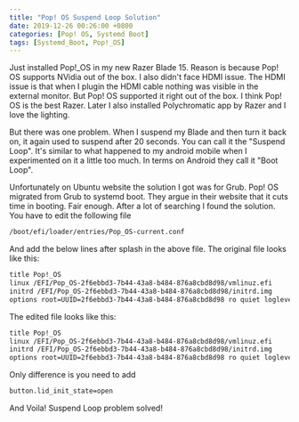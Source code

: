 ```yaml
---
title: "Pop! OS Suspend Loop Solution"
date: 2019-12-26 00:26:00 +0800
categories: [Pop! OS, Systemd Boot]
tags: [Systemd_Boot, Pop!_OS]
---
```

Just installed Pop!_OS in my new Razer Blade 15. Reason is because Pop! OS  supports NVidia
out of the box. I also didn't face HDMI issue. The HDMI issue is that when I plugin the HDMI cable
nothing was visible in the external monitor. But Pop! OS supported it right out of the box. I think
Pop! OS is the best Razer. Later I also installed Polychromatic app by Razer and I love the lighting.


But there was one problem. When I suspend my Blade and then turn it back on, it again used to suspend after
20 seconds. You can call it the "Suspend Loop". It's similar to what happened to my android mobile when I experimented on it a little too much. In terms on Android they call it "Boot Loop".

Unfortunately on Ubuntu website the solution I got was for Grub. Pop! OS migrated from Grub to systemd boot. They argue in their website that it cuts time in booting. Fair enough. After a lot of searching
I found the solution. You have to edit the following file

```bash
/boot/efi/loader/entries/Pop_OS-current.conf
```

And add the below lines after splash in the above file. The original file looks like this:
```bash
title Pop!_OS
linux /EFI/Pop_OS-2f6ebbd3-7b44-43a8-b484-876a8cbd8d98/vmlinuz.efi
initrd /EFI/Pop_OS-2f6ebbd3-7b44-43a8-b484-876a8cbd8d98/initrd.img
options root=UUID=2f6ebbd3-7b44-43a8-b484-876a8cbd8d98 ro quiet loglevel=0 systemd.show_status=false splash
```
The edited file looks like this:

```bash
title Pop!_OS
linux /EFI/Pop_OS-2f6ebbd3-7b44-43a8-b484-876a8cbd8d98/vmlinuz.efi
initrd /EFI/Pop_OS-2f6ebbd3-7b44-43a8-b484-876a8cbd8d98/initrd.img
options root=UUID=2f6ebbd3-7b44-43a8-b484-876a8cbd8d98 ro quiet loglevel=0 systemd.show_status=false splash button.lid_init_state=open
```
Only difference is you need to add
```bash
button.lid_init_state=open
```
And Voila! Suspend Loop problem solved!
